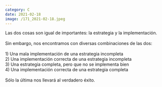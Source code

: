 ```yaml
--- 
category: C 
date: 2021-02-18 
image: /171_2021-02-18.jpeg 
--- 
```


Las dos cosas son igual de importantes: la estrategia y la implementación. <br><br>Sin embargo, nos encontramos con diversas combinaciones de las dos:<br><br>1) Una mala implementación de una estrategia incompleta<br>2) Una implementación correcta de una estrategia incompleta <br>3) Una estrategia completa, pero que no se implementa bien<br>4) Una implementación correcta de una estrategia completa<br><br>Sólo la última nos llevará al verdadero éxito.